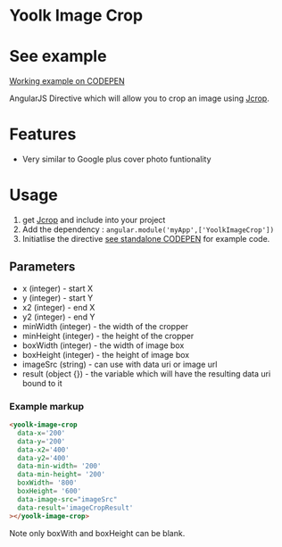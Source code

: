 Yoolk Image Crop
==================

# See example
[Working example on CODEPEN](http://codepen.io/simleap/pen/gbMrxd)

AngularJS Directive which will allow you to crop an image using [Jcrop](https://github.com/tapmodo/Jcrop).

# Features

* Very similar to Google plus cover photo funtionality

# Usage

1. get [Jcrop](https://github.com/tapmodo/Jcrop) and include into your project
2. Add the dependency : `angular.module('myApp',['YoolkImageCrop'])`
3. Initiatlise the directive [see standalone CODEPEN](http://codepen.io/simleap/pen/gbMrxd) for example code.

## Parameters

* x (integer) - start X
* y (integer) - start Y
* x2 (integer) - end X
* y2 (integer) - end Y
* minWidth (integer) - the width of the cropper
* minHeight (integer) - the height of the cropper
* boxWidth (integer) - the width of image box
* boxHeight (integer) - the height of image box
* imageSrc (string) - can use with data uri or image url
* result (object {}) - the variable which will have the resulting data uri bound to it

### Example markup
```html
<yoolk-image-crop
  data-x='200'
  data-y='200'
  data-x2='400'
  data-y2='400'
  data-min-width= '200'
  data-min-height= '200'
  boxWidth= '800'
  boxHeight= '600'
  data-image-src="imageSrc"
  data-result='imageCropResult'
></yoolk-image-crop>
```
Note only boxWith and boxHeight can be blank.